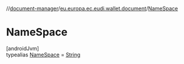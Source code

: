 //[document-manager](../../../index.md)/[eu.europa.ec.eudi.wallet.document](../index.md)/[NameSpace](index.md)

# NameSpace

[androidJvm]\
typealias [NameSpace](index.md) = [String](https://kotlinlang.org/api/latest/jvm/stdlib/kotlin-stdlib/kotlin/-string/index.html)
